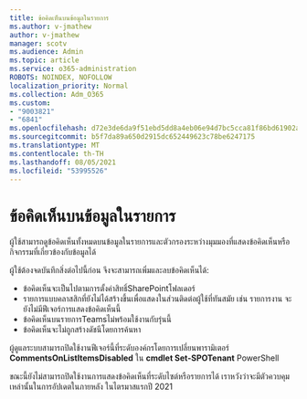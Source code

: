 ```yaml
---
title: ข้อคิดเห็นบนข้อมูลในรายการ
ms.author: v-jmathew
author: v-jmathew
manager: scotv
ms.audience: Admin
ms.topic: article
ms.service: o365-administration
ROBOTS: NOINDEX, NOFOLLOW
localization_priority: Normal
ms.collection: Adm_O365
ms.custom:
- "9003821"
- "6841"
ms.openlocfilehash: d72e3de6da9f51ebd5dd8a4eb06e94d7bc5cca81f86bd61902a9587b00f7b7b0
ms.sourcegitcommit: b5f7da89a650d2915dc652449623c78be6247175
ms.translationtype: MT
ms.contentlocale: th-TH
ms.lasthandoff: 08/05/2021
ms.locfileid: "53995526"
---
```

# <a name="comments-on-list-items"></a>ข้อคิดเห็นบนข้อมูลในรายการ

ผู้ใช้สามารถดูข้อคิดเห็นทั้งหมดบนข้อมูลในรายการและตัวกรองระหว่างมุมมองที่แสดงข้อคิดเห็นหรือกิจกรรมที่เกี่ยวข้องกับข้อมูลได้

ผู้ใช้ต้องจดบันทึกสิ่งต่อไปนี้ก่อน จึงจะสามารถเพิ่มและลบข้อคิดเห็นได้:

- ข้อคิดเห็นจะเป็นไปตามการตั้งค่าสิทธิ์SharePointโฟลเดอร์
- รายการแบบคลาสสิกที่ยังไม่ได้สร้างขึ้นเพื่อแสดงในส่วนติดต่อผู้ใช้ที่ทันสมัย เช่น รายการงาน จะยังไม่มีฟีเจอร์การแสดงข้อคิดเห็นนี้
- ข้อคิดเห็นบนรายการTeamsไม่พร้อมใช้งานกับรุ่นนี้
- ข้อคิดเห็นจะไม่ถูกสร้างดัชนีโดยการค้นหา

ผู้ดูแลระบบสามารถปิดใช้งานฟีเจอร์นี้ที่ระดับองค์กรโดยการเปลี่ยนพารามิเตอร์ **CommentsOnListItemsDisabled** ใน **cmdlet Set-SPOTenant** PowerShell

ขณะนี้ยังไม่สามารถปิดใช้งานการแสดงข้อคิดเห็นที่ระดับไซต์หรือรายการได้ เราหวังว่าจะมีตัวควบคุมเหล่านั้นในการอัปเดตในภายหลัง ในไตรมาสแรกปี 2021
